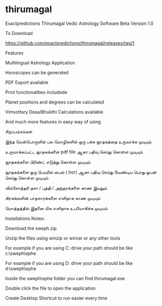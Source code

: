 # thirumagal

Exactpredictions Thirumagal Vedic Astrology Software Beta Version 1.0

To Download

https://github.com/exactpredictions/thirumagal/releases/tag/1

Features

Multilingual Astrology Application

Horoscopes can be generated

PDF Export available

Print functionalities includede

Planet positions and degrees can be calculated

Vimsottary Dasa/Bhukthi Calculations available

And much more features in easy way of using

சிறப்பம்சம்கள்

இந்த மென்பொருளில் பல மொழிகளில் ஒரு பக்க ஜாதகத்தை உருவாக்க முடியும்

உருவாக்கப்பட்ட ஜாதகங்களை pdf file ஆகா பதிவு செய்து கொள்ள முடியும்

ஜாதகங்களை பிரிண்ட் எடுத்து கொள்ள முடியும்

ஜாதகங்களை ஒரு பெயரில் பைல் (.hor) ஆகா பதிவு செய்து வேண்டிய பொது ஓபன் செய்து கொள்ள முடியும்

விம்சோத்தரி தசா / புத்தி / அந்தரங்களை காண இயலும்

கிரகங்களின் பாதசாரங்களை எளிதாக காண முடியும்

மொத்தத்தில் இதனை மிக எளிதாக உபயோகிக்க முடியம்

Installations Notes:

Download the sweph.zip

Unzip the files using winzip or winrar or any other tools

For example if you are using C: drive your path should be like c:\sweph\ephe

For example if you are using D: drive your path should be like d:\sweph\ephe

Inside the sweph\ephe folder you can find thirumagal.exe

Double click the file to open the application

Create Desktop Shortcut to run easier every time

